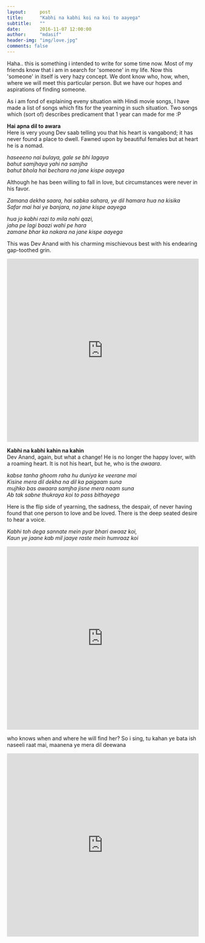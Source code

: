 ```yaml
---
layout:     post
title:      "Kabhi na kabhi koi na koi to aayega"
subtitle:   ""
date:       2016-11-07 12:00:00
author:     "mdasif"
header-img: "img/love.jpg"
comments: false
---
```


Haha.. this is something i intended to write for some time now. Most of my friends know that i am in search for 'someone' in my life. Now this 'someone' in itself is very hazy concept. We dont know who, how, when, where we will meet this particular person. But we have our hopes and aspirations of finding someone. 

As i am fond of explaining eveny situation with Hindi movie songs, I have made a list of songs which fits for the yearning in such situation. Two songs which (sort of) describes predicament that 1 year can made for me :P  

<p> <b>Hai apna dil to awara</b> <br/>
Here is very young Dev saab telling you that his heart is vangabond; it has never found a place to dwell. Fawned upon by beautiful females but at heart he is a nomad. 
</p>
<p><i> 
haseeeno nai bulaya, gale se bhi lagaya<br/>
bahut samjhaya yahi na samjha<br/>
bahut bhola hai bechara na jane kispe aayega<br/>
</i>
</p>  

<p>
Although he has been willing to fall in love, but circumstances were never in his favor.
</p>
<i>
Zamana dekha saara, hai sabka sahara, ye dil hamara hua na kisika <br/>
Safar mai hai ye banjara, na jane kispe aayega
</i>
<p><i>
hua jo kabhi razi to mila nahi qazi, <br/>
jaha pe lagi baazi wahi pe hara <br/>
zamane bhar ka nakara na jane kispe aayega <br/>
</i></p>

This was Dev Anand with his charming mischievous best with his endearing gap-toothed grin. 

<iframe width="100%" height="480" src="https://www.youtube.com/embed/3K8TH8LBs-w" frameborder="0" allowfullscreen></iframe>

<p><b> Kabhi na kabhi kahin na kahin </b><br/>
Dev Anand, again, but what a change! He is no longer the happy lover, with a roaming heart. It is not his heart, but he, who is the <i>awaara</i>. 
</p>
<p><i>
kabse tanha ghoom raha hu duniya ke veerane mai<br/>
Kisine mera dil dekha na dil ka paigaam suna<br/>
mujhko bas awaara samjha jisne mera naam suna<br/>
Ab tak sabne thukraya koi to pass bithayega<br/>
</i>
</p>

Here is the flip side of yearning, the sadness, the despair, of never having found that one person to love and be loved. There is the deep seated desire to hear a voice. 
<p><i>
Kabhi toh dega sannate mein pyar bhari awaaz koi,<br/>
Kaun ye jaane kab mil jaaye raste mein humraaz koi<br/>
</i></p>

<iframe width="100%" height="480" src="https://www.youtube.com/embed/1MUuAGtzqgw" frameborder="0" allowfullscreen></iframe>

who knows when and where he will find her? So i sing, tu kahan ye bata ish naseeli raat mai, maanena ye mera dil deewana 
<iframe width="100%" height="480" src="https://www.youtube.com/embed/wUgMMgANjV0" frameborder="0" allowfullscreen></iframe>
